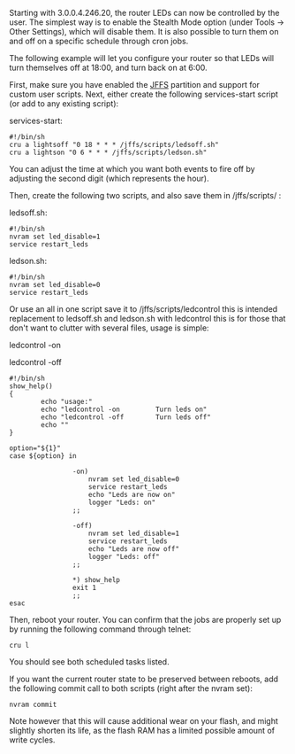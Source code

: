 Starting with 3.0.0.4.246.20, the router LEDs can now be controlled by the user.  The simplest way is to enable the Stealth Mode option (under Tools -> Other Settings), which will disable them.  It is also possible to turn them on and off on a specific schedule through cron jobs.

The following example will let you configure your router so that LEDs will turn themselves off at 18:00, and turn back on at 6:00.

First, make sure you have enabled the [JFFS](https://github.com/RMerl/asuswrt-merlin/wiki/JFFS) partition and support for custom user scripts.  Next, either create the following services-start script (or add to any existing script):

services-start:
```
#!/bin/sh
cru a lightsoff "0 18 * * * /jffs/scripts/ledsoff.sh"
cru a lightson "0 6 * * * /jffs/scripts/ledson.sh"
```
You can adjust the time at which you want both events to fire off by adjusting the second digit (which represents the hour).

Then, create the following two scripts, and also save them in /jffs/scripts/ :

ledsoff.sh:
```
#!/bin/sh
nvram set led_disable=1
service restart_leds
```

ledson.sh:
```
#!/bin/sh
nvram set led_disable=0
service restart_leds
```
Or use an all in one script save it to /jffs/scripts/ledcontrol this is intended replacement to ledsoff.sh and ledson.sh with ledcontrol this is for those that don't want to clutter with several files, usage is simple:

ledcontrol -on

ledcontrol -off
```
#!/bin/sh
show_help()
{
        echo "usage:"
        echo "ledcontrol -on         Turn leds on"
        echo "ledcontrol -off        Turn leds off"
        echo ""
}

option="${1}"
case ${option} in

                -on)
                    nvram set led_disable=0
                    service restart_leds
                    echo "Leds are now on"
                    logger "Leds: on"
                ;;

                -off)
                    nvram set led_disable=1
                    service restart_leds
                    echo "Leds are now off"
                    logger "Leds: off"
                ;;

                *) show_help
                exit 1
                ;;
esac
```
Then, reboot your router.  You can confirm that the jobs are properly set up by running the following command through telnet:

```
cru l
```

You should see both scheduled tasks listed.

If you want the current router state to be preserved between reboots, add the following commit call to both scripts (right after the nvram set):

```
nvram commit
```
Note however that this will cause additional wear on your flash, and might slightly shorten its life, as the flash RAM has a limited possible amount of write cycles.
